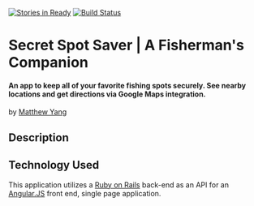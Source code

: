 [![Stories in Ready](https://badge.waffle.io/yang70/secret-spot-saver.png?label=ready&title=Ready)](https://waffle.io/yang70/secret-spot-saver)
[![Build Status](https://travis-ci.org/yang70/secret-spot-saver.svg?branch=master)](https://travis-ci.org/yang70/secret-spot-saver)

# Secret Spot Saver | A Fisherman's Companion
#### An app to keep all of your favorite fishing spots securely.  See nearby locations and get directions via Google Maps integration.

by [Matthew Yang](http://matthewgyang.com)

## Description

## Technology Used
This application utilizes a [Ruby on Rails](http://rubyonrails.org/) back-end as an API for an [Angular.JS](https://angularjs.org) front end, single page application.
